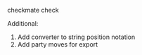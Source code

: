 checkmate check

Additional:
1. Add converter to string position notation
2. Add party moves for export